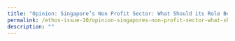```yaml
---
title: "Opinion: Singapore’s Non Profit Sector: What Should its Role Be?"
permalink: /ethos-issue-10/opinion-singapores-non-profit-sector-what-should-its-role-be/
description: ""
---
```

